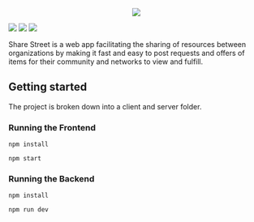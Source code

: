 <p align="center">
  <img src="https://i.imgur.com/a1VxImp.png">
</p>

![](https://img.shields.io/badge/K8s-v1.16.15-success?logo=kubernetes)
![](https://img.shields.io/badge/Terraform-v0.14.4-success?logo=terraform)
![](https://img.shields.io/badge/React-17.0.1-success?logo=react)

Share Street is a web app facilitating the sharing of resources between organizations by making it fast and easy to post requests and offers of items for their community and networks to view and fulfill.

## Getting started

The project is broken down into a client and server folder.

### Running the Frontend

`npm install`

`npm start`

### Running the Backend

`npm install`

`npm run dev`